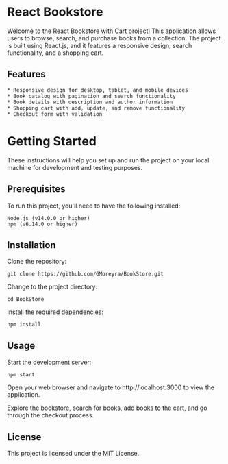 # React Bookstore

Welcome to the React Bookstore with Cart project! This application allows users to browse, search, and purchase books from a collection. The project is built using React.js, and it features a responsive design, search functionality, and a shopping cart.

## Features

    * Responsive design for desktop, tablet, and mobile devices
    * Book catalog with pagination and search functionality
    * Book details with description and author information
    * Shopping cart with add, update, and remove functionality
    * Checkout form with validation

# Getting Started

These instructions will help you set up and run the project on your local machine for development and testing purposes.

## Prerequisites

To run this project, you'll need to have the following installed:

    Node.js (v14.0.0 or higher)
    npm (v6.14.0 or higher)

## Installation

Clone the repository:

    git clone https://github.com/GMoreyra/BookStore.git

Change to the project directory:

    cd BookStore

Install the required dependencies:

    npm install

## Usage

Start the development server:

    npm start

 Open your web browser and navigate to http://localhost:3000 to view the application.

 Explore the bookstore, search for books, add books to the cart, and go through the checkout process.
    
## License

This project is licensed under the MIT License. 
